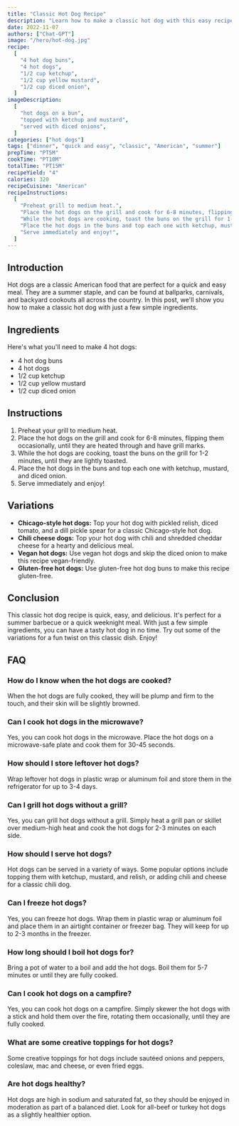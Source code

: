 ```yaml
---
title: "Classic Hot Dog Recipe"
description: "Learn how to make a classic hot dog with this easy recipe. Perfect for a quick and tasty meal!"
date: 2022-11-07
authors: ["Chat-GPT"]
image: "/hero/hot-dog.jpg"
recipe:
  [
    "4 hot dog buns",
    "4 hot dogs",
    "1/2 cup ketchup",
    "1/2 cup yellow mustard",
    "1/2 cup diced onion",
  ]
imageDescription:
  [
    "hot dogs on a bun",
    "topped with ketchup and mustard",
    "served with diced onions",
  ]
categories: ["hot dogs"]
tags: ["dinner", "quick and easy", "classic", "American", "summer"]
prepTime: "PT5M"
cookTime: "PT10M"
totalTime: "PT15M"
recipeYield: "4"
calories: 320
recipeCuisine: "American"
recipeInstructions:
  [
    "Preheat grill to medium heat.",
    "Place the hot dogs on the grill and cook for 6-8 minutes, flipping occasionally, until they are heated through and have grill marks.",
    "While the hot dogs are cooking, toast the buns on the grill for 1-2 minutes, until they are lightly toasted.",
    "Place the hot dogs in the buns and top each one with ketchup, mustard, and diced onion.",
    "Serve immediately and enjoy!",
  ]
---
```


## Introduction

Hot dogs are a classic American food that are perfect for a quick and easy meal. They are a summer staple, and can be found at ballparks, carnivals, and backyard cookouts all across the country. In this post, we'll show you how to make a classic hot dog with just a few simple ingredients.

## Ingredients

Here's what you'll need to make 4 hot dogs:

- 4 hot dog buns
- 4 hot dogs
- 1/2 cup ketchup
- 1/2 cup yellow mustard
- 1/2 cup diced onion

## Instructions

1. Preheat your grill to medium heat.
2. Place the hot dogs on the grill and cook for 6-8 minutes, flipping them occasionally, until they are heated through and have grill marks.
3. While the hot dogs are cooking, toast the buns on the grill for 1-2 minutes, until they are lightly toasted.
4. Place the hot dogs in the buns and top each one with ketchup, mustard, and diced onion.
5. Serve immediately and enjoy!

## Variations

- **Chicago-style hot dogs:** Top your hot dog with pickled relish, diced tomato, and a dill pickle spear for a classic Chicago-style hot dog.
- **Chili cheese dogs:** Top your hot dog with chili and shredded cheddar cheese for a hearty and delicious meal.
- **Vegan hot dogs:** Use vegan hot dogs and skip the diced onion to make this recipe vegan-friendly.
- **Gluten-free hot dogs:** Use gluten-free hot dog buns to make this recipe gluten-free.

## Conclusion

This classic hot dog recipe is quick, easy, and delicious. It's perfect for a summer barbecue or a quick weeknight meal. With just a few simple ingredients, you can have a tasty hot dog in no time. Try out some of the variations for a fun twist on this classic dish. Enjoy!

## FAQ

### How do I know when the hot dogs are cooked?

When the hot dogs are fully cooked, they will be plump and firm to the touch, and their skin will be slightly browned.

### Can I cook hot dogs in the microwave?

Yes, you can cook hot dogs in the microwave. Place the hot dogs on a microwave-safe plate and cook them for 30-45 seconds.

### How should I store leftover hot dogs?

Wrap leftover hot dogs in plastic wrap or aluminum foil and store them in the refrigerator for up to 3-4 days.

### Can I grill hot dogs without a grill?

Yes, you can grill hot dogs without a grill. Simply heat a grill pan or skillet over medium-high heat and cook the hot dogs for 2-3 minutes on each side.

### How should I serve hot dogs?

Hot dogs can be served in a variety of ways. Some popular options include topping them with ketchup, mustard, and relish, or adding chili and cheese for a classic chili dog.

### Can I freeze hot dogs?

Yes, you can freeze hot dogs. Wrap them in plastic wrap or aluminum foil and place them in an airtight container or freezer bag. They will keep for up to 2-3 months in the freezer.

### How long should I boil hot dogs for?

Bring a pot of water to a boil and add the hot dogs. Boil them for 5-7 minutes or until they are fully cooked.

### Can I cook hot dogs on a campfire?

Yes, you can cook hot dogs on a campfire. Simply skewer the hot dogs with a stick and hold them over the fire, rotating them occasionally, until they are fully cooked.

### What are some creative toppings for hot dogs?

Some creative toppings for hot dogs include sautéed onions and peppers, coleslaw, mac and cheese, or even fried eggs.

### Are hot dogs healthy?

Hot dogs are high in sodium and saturated fat, so they should be enjoyed in moderation as part of a balanced diet. Look for all-beef or turkey hot dogs as a slightly healthier option.
